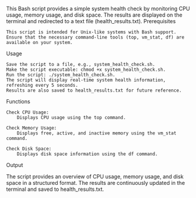 This Bash script provides a simple system health check by monitoring CPU usage, memory usage, and disk space. The results are displayed on the terminal and redirected to a text file (health_results.txt).
Prerequisites

    This script is intended for Unix-like systems with Bash support.
    Ensure that the necessary command-line tools (top, vm_stat, df) are available on your system.

Usage

    Save the script to a file, e.g., system_health_check.sh.
    Make the script executable: chmod +x system_health_check.sh.
    Run the script: ./system_health_check.sh.
    The script will display real-time system health information, refreshing every 5 seconds.
    Results are also saved to health_results.txt for future reference.

Functions

    Check CPU Usage:
        Displays CPU usage using the top command.

    Check Memory Usage:
        Displays free, active, and inactive memory using the vm_stat command.

    Check Disk Space:
        Displays disk space information using the df command.

Output

The script provides an overview of CPU usage, memory usage, and disk space in a structured format. The results are continuously updated in the terminal and saved to health_results.txt.
